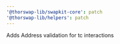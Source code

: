 ```yaml
---
'@thorswap-lib/swapkit-core': patch
'@thorswap-lib/helpers': patch
---
```


Adds Address validation for tc interactions
